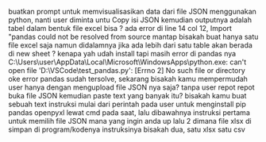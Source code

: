 buatkan prompt untuk memvisualisasikan data dari file JSON menggunakan python, nanti user diminta untu Copy isi JSON kemudian outputnya adalah tabel dalam bentuk file excel bisa ?
ada error di line 14 col 12, Import "pandas could not be resolved from source
mantap bisakah buat hanya satu file excel saja namun didalamnya jika ada lebih dari satu table akan berada di new sheet ?
kenapa yah udah install tapi masih error di pandas nya
C:\Users\user\AppData\Local\Microsoft\WindowsApps\python.exe: can't open file 'D:\\VSCode\\test_pandas.py': [Errno 2] No such file or directory
oke error pandas sudah tersolve, sekarang bisakah kamu mempermudah user hanya dengan mengupload file JSON nya saja? tanpa user repot repot buka file JSON kemudian paste text yang banyak itu?
bisakah kamu buat sebuah text instruksi mulai dari perintah pada user untuk menginstall pip pandas openpyxl lewat cmd pada saat, lalu dibawahnya instruksi pertama untuk memilih file JSON mana yang ingin anda up lalu 2 dimana file xlsx di simpan
di program/kodenya instruksinya
bisakah dua, satu xlsx satu csv
